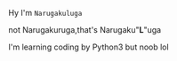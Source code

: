 Hy I'm `Narugakuluga`

not Narugakuruga,that's Narugaku"__L__"uga

I'm learning coding by Python3 but noob lol
<!---
Narugakuluga/Narugakuluga is a ✨ special ✨ repository because its `README.md` (this file) appears on your GitHub profile.
You can click the Preview link to take a look at your changes.
--->
